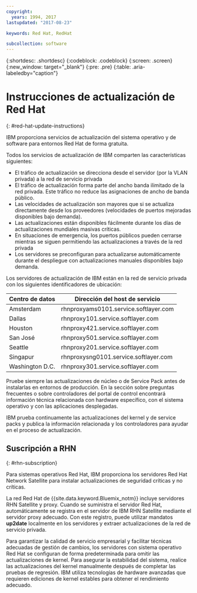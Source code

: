 ```yaml
---
copyright:
  years: 1994, 2017
lastupdated: "2017-08-23"

keywords: Red Hat, RedHat

subcollection: software
---
```


{:shortdesc: .shortdesc}
{:codeblock: .codeblock}
{:screen: .screen}
{:new_window: target="_blank"}
{:pre: .pre}
{:table: .aria-labeledby="caption"}

# Instrucciones de actualización de Red Hat
{: #red-hat-update-instructions}

IBM proporciona servicios de actualización del sistema operativo y de software para entornos Red Hat de forma gratuita.

Todos los servicios de actualización de IBM comparten las características siguientes:
* El tráfico de actualización se direcciona desde el servidor (por la VLAN privada) a la red de servicio privada
* El tráfico de actualización forma parte del ancho banda ilimitado de la red privada. Este tráfico no reduce las asignaciones de ancho de banda público.
* Las velocidades de actualización son mayores que si se actualiza directamente desde los proveedores (velocidades de puertos mejoradas disponibles bajo demanda).
* Las actualizaciones están disponibles fácilmente durante los días de actualizaciones mundiales masivas críticas.
* En situaciones de emergencia, los puertos públicos pueden cerrarse mientras se siguen permitiendo las actualizaciones a través de la red privada
* Los servidores se preconfiguran para actualizarse automáticamente durante el despliegue con actualizaciones manuales disponibles bajo demanda.

Los servidores de actualización de IBM están en la red de servicio privada con los siguientes identificadores de ubicación:

|Centro de datos|Dirección del host de servicio|
|---|---|
|Amsterdam|rhnproxyams0101.service.softlayer.com|
|Dallas|rhnproxy101.service.softlayer.com|
|Houston|rhnproxy421.service.softlayer.com|
|San José|rhnproxy501.service.softlayer.com|
|Seattle|rhnproxy201.service.softlayer.com|
|Singapur|rhnproxysng0101.service.softlayer.com|
|Washington D.C.|rhnproxy301.service.softlayer.com|

Pruebe siempre las actualizaciones de núcleo o de Service Pack antes de instalarlas en entornos de producción. En la sección sobre preguntas frecuentes o sobre controladores del portal de control encontrará información técnica relacionada con hardware específico, con el sistema operativo y con las aplicaciones desplegadas.

IBM prueba continuamente las actualizaciones del kernel y de service packs y publica la información relacionada y los controladores para ayudar en el proceso de actualización.

## Suscripción a RHN
{: #rhn-subscription}

Para sistemas operativos Red Hat, IBM proporciona los servidores Red Hat Network Satellite para instalar actualizaciones de seguridad críticas y no críticas.

La red Red Hat de {{site.data.keyword.Bluemix_notm}} incluye servidores RHN Satellite y proxy. Cuando se suministra el servidor Red Hat, automáticamente se registra en el servidor de IBM RHN Satellite mediante el servidor proxy adecuado. Con este registro, puede utilizar mandatos **up2date** localmente en los servidores y extraer actualizaciones de la red de servicio privada.

Para garantizar la calidad de servicio empresarial y facilitar técnicas adecuadas de gestión de cambios, los servidores con sistema operativo Red Hat se configuran de forma predeterminada para omitir las actualizaciones de kernel. Para asegurar la estabilidad del sistema, realice las actualizaciones del kernel manualmente después de completar las pruebas de regresión. IBM utiliza tecnologías de hardware avanzadas que requieren ediciones de kernel estables para obtener el rendimiento adecuado.
